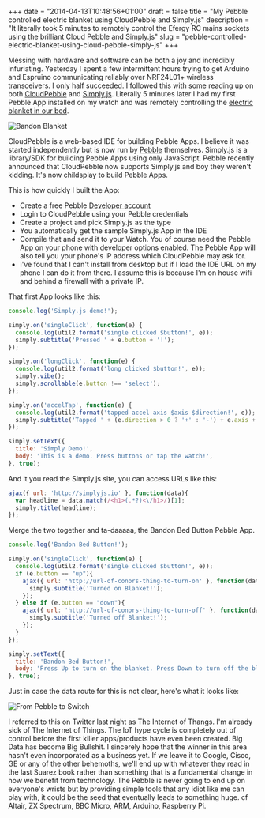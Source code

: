 +++
date = "2014-04-13T10:48:56+01:00"
draft = false
title = "My Pebble controlled electric blanket using CloudPebble and Simply.js"
description = "It literally took 5 minutes to remotely control the Efergy RC mains sockets using the brilliant Cloud Pebble and Simply.js"
slug = "pebble-controlled-electric-blanket-using-cloud-pebble-simply-js"
+++

Messing with hardware and software can be both a joy and incredibly infuriating. Yesterday I spent a few intermittent hours trying to get Arduino and Espruino communicating reliably over NRF24L01+ wireless transceivers. I only half succeeded. I followed this with some reading up on both [CloudPebble](https://cloudpebble.net) and [Simply.js](http://simplyjs.io/). Literally 5 minutes later I had my first Pebble App installed on my watch and was remotely controlling the [electric blanket in our bed](http://conoroneill.net/our-web-and-mobile-enabled-electric-blanket-using-electric-irelands-efergy-rc-sockets).

![Bandon Blanket](https://s3-eu-west-1.amazonaws.com/conoroneill.net/wp-content/uploads/2014/04/pebble_blanket.jpg "Bandon Bed Button")

CloudPebble is a web-based IDE for building Pebble Apps. I believe it was started independently but is now run by [Pebble](http://getpebble.com) themselves. Simply.js is a library/SDK for building Pebble Apps using only JavaScript. Pebble recently announced that CloudPebble now supports Simply.js and boy they weren't kidding. It's now childsplay to build Pebble Apps.

This is how quickly I built the App:

* Create a free Pebble [Developer account](https://developer.getpebble.com/) 
* Login to CloudPebble using your Pebble credentials
* Create a project and pick Simply.js as the type
* You automatically get the sample Simply.js App in the IDE
* Compile that and send it to your Watch. You of course need the Pebble App on your phone with developer options enabled. The Pebble App will also tell you your phone's IP address which CloudPebble may ask for.
* I've found that I can't install from desktop but if I load the IDE URL on my phone I can do it from there. I assume this is because I'm on house wifi and behind a firewall with a private IP.

That first App looks like this:

```javascript
console.log('Simply.js demo!');

simply.on('singleClick', function(e) {
  console.log(util2.format('single clicked $button!', e));
  simply.subtitle('Pressed ' + e.button + '!');
});

simply.on('longClick', function(e) {
  console.log(util2.format('long clicked $button!', e));
  simply.vibe();
  simply.scrollable(e.button !== 'select');
});

simply.on('accelTap', function(e) {
  console.log(util2.format('tapped accel axis $axis $direction!', e));
  simply.subtitle('Tapped ' + (e.direction > 0 ? '+' : '-') + e.axis + '!');
});

simply.setText({
  title: 'Simply Demo!',
  body: 'This is a demo. Press buttons or tap the watch!',
}, true);
```


And it you read the Simply.js site, you can access URLs like this:

```javascript
ajax({ url: 'http://simplyjs.io' }, function(data){
  var headline = data.match(/<h1>(.*?)<\/h1>/)[1];
  simply.title(headline);
});
```

Merge the two together and ta-daaaaa, the Bandon Bed Button Pebble App.


```javascript
console.log('Bandon Bed Button!');

simply.on('singleClick', function(e) {
  console.log(util2.format('single clicked $button!', e));
  if (e.button == "up"){
    ajax({ url: 'http://url-of-conors-thing-to-turn-on' }, function(data){
      simply.subtitle('Turned on Blanket!');  
    });    
  } else if (e.button == "down"){
    ajax({ url: 'http://url-of-conors-thing-to-turn-off' }, function(data){
      simply.subtitle('Turned off Blanket!');  
    });        
  }
});

simply.setText({
  title: 'Bandon Bed Button!',
  body: 'Press Up to turn on the blanket. Press Down to turn off the blanket.',
}, true);
```


Just in case the data route for this is not clear, here's what it looks like:

![From Pebble to Switch](https://s3-eu-west-1.amazonaws.com/conoroneill.net/wp-content/uploads/2014/04/pebble_data_flow.png "Pebble Data Flow")


I referred to this on Twitter last night as The Internet of Thangs. I'm already sick of The Internet of Things. The IoT hype cycle is completely out of control before the first killer apps/products have even been created. Big Data has become Big Bullshit. I sincerely hope that the winner in this area hasn't even incorporated as a business yet. If we leave it to Google, Cisco, GE or any of the other behemoths, we'll end up with whatever they read in the last Suarez book rather than something that is a fundamental change in how we benefit from technology. The Pebble is never going to end up on everyone's wrists but by providing simple tools that any idiot like me can play with, it could be the seed that eventually leads to something huge. cf Altair, ZX Spectrum, BBC Micro, ARM, Arduino, Raspberry Pi.


